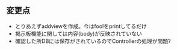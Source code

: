 ## 変更点
 - とりあえずaddviewを作成。今はfoo!をprintしてるだけ
 - 掲示板機能に関しては内容(body)が反映されていない
 - 確認した所DBには保存がされているのでControllerの処理が問題?
